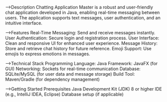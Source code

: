 -->Description
Chatting Application Master is a robust and user-friendly chat application developed in Java, enabling real-time messaging between users. The application supports text messages, user authentication, and an intuitive interface.

-->Features
Real-Time Messaging: Send and receive messages instantly.
User Authentication: Secure login and registration process.
User Interface: Clean and responsive UI for enhanced user experience.
Message History: Store and retrieve chat history for future reference.
Emoji Support: Use emojis to express emotions in messages.


-->Technical Stack
Programming Language: Java
Framework: JavaFX (for GUI)
Networking: Sockets for real-time communication
Database: SQLite/MySQL (for user data and message storage)
Build Tool: Maven/Gradle (for dependency management)

-->Getting Started
Prerequisites
Java Development Kit (JDK) 8 or higher
IDE (e.g., IntelliJ IDEA, Eclipse)
Database setup (if applicable)
